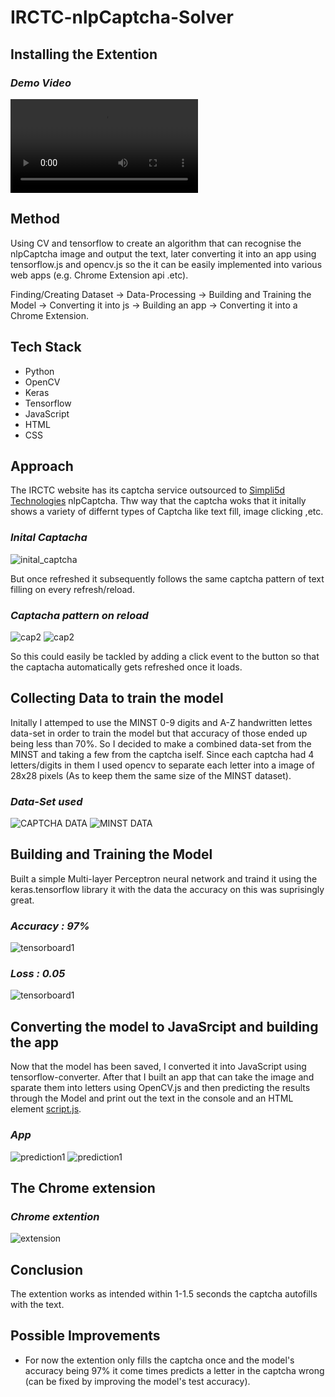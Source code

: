 # IRCTC-nlpCaptcha-Solver

## Installing the Extention
### *Demo Video*
![demo](readme-assets/demo-vid.mp4)

## Method
Using CV and tensorflow to create an algorithm that can recognise the nlpCaptcha image and output the text, 
later converting it into an app using tensorflow.js and opencv.js so the it can be easily implemented into various web apps (e.g. Chrome Extension api .etc).

Finding/Creating Dataset -> Data-Processing -> Building and Training the Model -> Converting it into js -> Building an app -> Converting it into a Chrome Extension.

## Tech Stack
* Python
* OpenCV
* Keras
* Tensorflow
* JavaScript
* HTML
* CSS

## Approach
The IRCTC website has its captcha service outsourced to [Simpli5d Technologies](https://nlpcaptcha.in/en/index.html) nlpCaptcha.
Thw way that the captcha woks that it initally shows a variety of differnt types of Captcha like text fill, image clicking ,etc.

### *Inital Captacha*
![inital_captcha](readme-assets/cap1.jpg)

But once refreshed it subsequently follows the same captcha pattern of text filling on every refresh/reload.

### *Captacha pattern on reload*
![cap2](readme-assets/cap5.jpg) 
![cap2](readme-assets/cap4.jpg) 

So this could easily be tackled by adding a click event to the button so that the captacha automatically gets refreshed once it loads. 

## Collecting Data to train the model
Initally I attemped to use the MINST 0-9 digits and A-Z handwritten lettes data-set in order to train the model but that accuracy of those ended up being less than 70%.
So I decided to make a combined data-set from the MINST and taking a few from the captcha iself.
Since each captcha had 4 letters/digits in them I used opencv to separate each letter into a image of 28x28 pixels (As to keep them the same size of the MINST dataset).

### *Data-Set used*
![CAPTCHA DATA](readme-assets/5.jpg)
![MINST DATA](readme-assets/55.jpg)

## Building and Training the Model
Built a simple Multi-layer Perceptron neural network and traind it using the keras.tensorflow library it with the data the accuracy on this was suprisingly great.

### *Accuracy : 97%*
![tensorboard1](readme-assets/accuracy.jpg)

### *Loss : 0.05*
![tensorboard1](readme-assets/loss.jpg) 

## Converting the model to JavaSrcipt and building the app

Now that the model has been saved, I converted it into JavaScript using tensorflow-converter. After that I built an app that can take the image and sparate them into letters using OpenCV.js and then predicting the results through the Model and print out the text in the console and an HTML element [script.js](app/script.js).

### *App*
![prediction1](readme-assets/app1.jpg) 
![prediction1](readme-assets/app2.jpg) 

## The Chrome extension

### *Chrome extention*
![extension](readme-assets/extension.jpg)


## Conclusion

The extention works as intended within 1-1.5 seconds the captcha autofills with the text.

## Possible Improvements 

* For now the extention only fills the captcha once and the model's accuracy being 97% it come times predicts a letter in the captcha wrong (can be fixed by improving the model's test accuracy).
